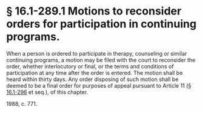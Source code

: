 # § 16.1-289.1 Motions to reconsider orders for participation in continuing programs.

<p>When a person is ordered to participate in therapy, counseling or similar continuing programs, a motion may be filed with the court to reconsider the order, whether interlocutory or final, or the terms and conditions of participation at any time after the order is entered. The motion shall be heard within thirty days. Any order disposing of such motion shall be deemed to be a final order for purposes of appeal pursuant to Article 11 (§ <a href='http://law.lis.virginia.gov/vacode/16.1-296/'>16.1-296</a> et seq.), of this chapter.</p><p>1988, c. 771.</p>
